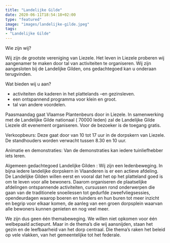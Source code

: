 ```yaml
---
title: "Landelijke Gilde"
date: 2020-06-11T18:54:18+02:00
type: "featured"
image: "images/landelijke-gilde.jpeg"
tags:
- "Landelijke Gilde"
---
```



Wie zijn wij?

Wij zijn de grootste vereniging van Liezele. Het leven in Liezele proberen wij aangenamer te maken door tal van activiteiten te organiseren. Wij zijn aangesloten bij de Landelijke Gilden, ons gedachtegoed kan u onderaan terugvinden.

Wat bieden wij u aan?

- activiteiten die kaderen in het plattelands –en gezinsleven.
- een ontspannend programma voor klein en groot.
- tal van andere voordelen.

Paasmaandag gaat Vlaamse Plantenbeurs door in Liezele. In samenwerking met de Landelijke Gilde nationaal ( 70000 leden) zal de Landelijke Gilde Liezele dit evenement organiseren.
Voor de bezoeker is de toegang gratis.

Verkoopbeurs:
Deze gaat door van 10 tot 17 uur in de dorpskern van Liezele.
De standhouders worden verwacht tussen 8.30 en 10 uur.

Animatie en demonstraties:
Van de demonstraties kan iedere tuinliefhebber iets leren.

Algemeen gedachtegoed Landelijke Gilden :
Wij zijn een ledenbeweging. In bijna iedere landelijke dorpskern in Vlaanderen is er een actieve afdeling. De Landelijke Gilden willen eerst en vooral dat het op het platteland goed is om te leven voor alle bewoners. Daarom organiseren de plaatselijke afdelingen ontspannende activiteiten, cursussen rond onderwerpen die gaan van de traditionele snoeilessen tot gedurfde zweefvliegsessies, opendeurdagen waarop boeren en tuinders en hun buren tot meer inzicht en begrip voor elkaar komen, de aanleg van een groen dorpsplein waarvan alle bewoners kunnen genieten en nog veel meer.

We zijn dus geen één themabeweging.
We willen niet opkomen voor één welbepaald actiepunt.
Maar in de thema’s die wij aansnijden, staan het gezin en de leefbaarheid van het dorp centraal.
Die thema’s raken het beleid op vele vlakken, van het gemeentelijke tot het federale.

